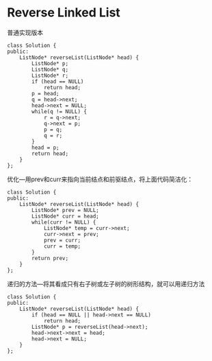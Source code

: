# Reverse Linked List

普通实现版本

    class Solution {
    public:
        ListNode* reverseList(ListNode* head) {
            ListNode* p;
            ListNode* q;
            ListNode* r;
            if (head == NULL)
                return head;
            p = head;
            q = head->next;
            head->next = NULL;
            while(q != NULL) {
                r = q->next;
                q->next = p;
                p = q;
                q = r;
            }
            head = p;
            return head;
        }
    };

优化—用prev和curr来指向当前结点和前驱结点，将上面代码简洁化：

    class Solution {
    public:
        ListNode* reverseList(ListNode* head) {
            ListNode* prev = NULL;
            ListNode* curr = head;
            while(curr != NULL) {
                ListNode* temp = curr->next;
                curr->next = prev;
                prev = curr;
                curr = temp;
            }
            return prev;
        }
    };

递归的方法—将其看成只有右子树或左子树的树形结构，就可以用递归方法

    class Solution {
    public:
        ListNode* reverseList(ListNode* head) {
            if (head == NULL || head->next == NULL)
                return head;
            ListNode* p = reverseList(head->next);
            head->next->next = head;
            head->next = NULL;
        }
    };